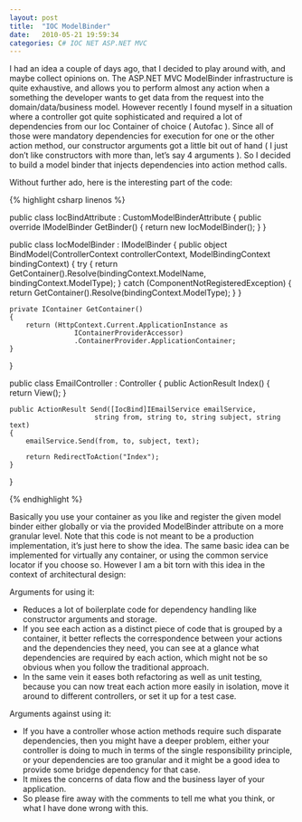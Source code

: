 ```yaml
---
layout: post
title:  "IOC ModelBinder"
date:   2010-05-21 19:59:34
categories: C# IOC NET ASP.NET MVC
---
```


I had an idea a couple of days ago, that I decided to play around with, and maybe collect opinions on. The ASP.NET MVC ModelBinder infrastructure is quite exhaustive, and allows you to perform almost any action when a something the developer wants to get data from the request into the domain/data/business model. However recently I found myself in a situation where a controller got quite sophisticated and required a lot of dependencies from our Ioc Container of choice ( Autofac ). Since all of those were mandatory dependencies for execution for one or the other action method, our constructor arguments got a little bit out of hand ( I just don’t like constructors with more than, let’s say 4 arguments ). So I decided to build a model binder that injects dependencies into action method calls.

Without further ado, here is the interesting part of the code:

{% highlight csharp linenos %}

public class IocBindAttribute : CustomModelBinderAttribute
{
    public override IModelBinder GetBinder()
    {
        return new IocModelBinder();
    }
}

public class IocModelBinder : IModelBinder
{
    public object BindModel(ControllerContext controllerContext,
                            ModelBindingContext bindingContext)
    {
        try
        {
            return GetContainer().Resolve(bindingContext.ModelName,
                                          bindingContext.ModelType);
        }
        catch (ComponentNotRegisteredException)
        {
            return GetContainer().Resolve(bindingContext.ModelType);
        }
    }

    private IContainer GetContainer()
    {
        return (HttpContext.Current.ApplicationInstance as
                    IContainerProviderAccessor)
                    .ContainerProvider.ApplicationContainer;
    }
}

public class EmailController : Controller
{
    public ActionResult Index()
    {
        return View();
    }

    public ActionResult Send([IocBind]IEmailService emailService,
                         string from, string to, string subject, string text)
    {
        emailService.Send(from, to, subject, text);

        return RedirectToAction("Index");
    }
}

{% endhighlight %}

Basically you use your container as you like and register the given model binder either globally or via the provided ModelBinder attribute on a more granular level. Note that this code is not meant to be a production implementation, it’s just here to show the idea. The same basic idea can be implemented for virtually any container, or using the common service locator if you choose so. However I am a bit torn with this idea in the context of architectural design:

Arguments for using it:

* Reduces a lot of boilerplate code for dependency handling like constructor arguments and storage.
* If you see each action as a distinct piece of code that is grouped by a container, it better reflects the correspondence between your actions and the dependencies they need, you can see at a glance what dependencies are required by each action, which might not be so obvious when you follow the traditional approach.
* In the same vein it eases both refactoring as well as unit testing, because you can now treat each action more easily in isolation, move it around to different controllers, or set it up for a test case.

Arguments against using it:

* If you have a controller whose action methods require such disparate dependencies, then you might have a deeper problem, either your controller is doing to much in terms of the single responsibility principle, or your dependencies are too granular and it might be a good idea to provide some bridge dependency for that case.
* It mixes the concerns of data flow and the business layer of your application.
* So please fire away with the comments to tell me what you think, or what I have done wrong with this.
